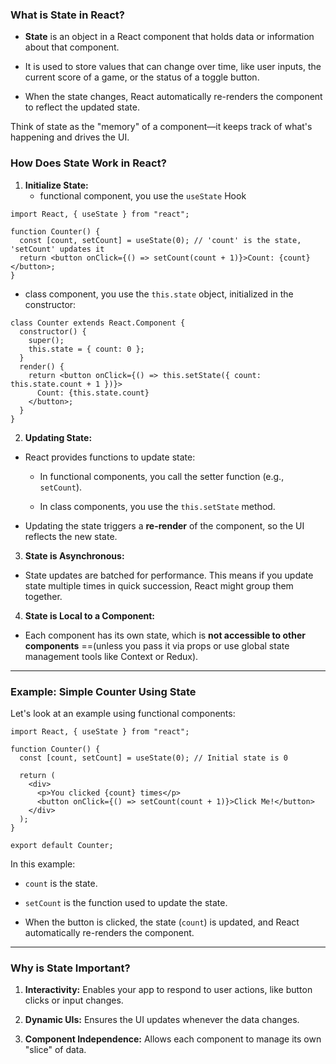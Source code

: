 ### **What is State in React?**

- **State** is an object in a React component that holds data or information about that component.
    
- It is used to store values that can change over time, like user inputs, the current score of a game, or the status of a toggle button.
    
- When the state changes, React automatically re-renders the component to reflect the updated state.
    

Think of state as the "memory" of a component—it keeps track of what's happening and drives the UI.

### **How Does State Work in React?**

1. **Initialize State:**
	- functional component, you use the `useState` Hook
```
import React, { useState } from "react";

function Counter() {
  const [count, setCount] = useState(0); // 'count' is the state, 'setCount' updates it
  return <button onClick={() => setCount(count + 1)}>Count: {count}</button>;
}
```

- class component,  you use the `this.state` object, initialized in the constructor:

```
class Counter extends React.Component {
  constructor() {
    super();
    this.state = { count: 0 };
  }
  render() {
    return <button onClick={() => this.setState({ count: this.state.count + 1 })}>
      Count: {this.state.count}
    </button>;
  }
}
```

2. **Updating State:**

- React provides functions to update state:
    
    - In functional components, you call the setter function (e.g., `setCount`).
        
    - In class components, you use the `this.setState` method.
        
- Updating the state triggers a **re-render** of the component, so the UI reflects the new state.

3. **State is Asynchronous:**

- State updates are batched for performance. This means if you update state multiple times in quick succession, React might group them together.

4. **State is Local to a Component:**

- Each component has its own state, which is **not accessible to other components** ==(unless you pass it via props or use global state management tools like Context or Redux).

---

### **Example: Simple Counter Using State**

Let's look at an example using functional components:

```
import React, { useState } from "react";

function Counter() {
  const [count, setCount] = useState(0); // Initial state is 0

  return (
    <div>
      <p>You clicked {count} times</p>
      <button onClick={() => setCount(count + 1)}>Click Me!</button>
    </div>
  );
}

export default Counter;

```

In this example:

- `count` is the state.
    
- `setCount` is the function used to update the state.
    
- When the button is clicked, the state (`count`) is updated, and React automatically re-renders the component.

---
### **Why is State Important?**

1. **Interactivity:** Enables your app to respond to user actions, like button clicks or input changes.
    
2. **Dynamic UIs:** Ensures the UI updates whenever the data changes.
    
3. **Component Independence:** Allows each component to manage its own "slice" of data.